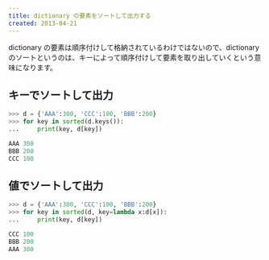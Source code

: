 ```yaml
---
title: dictionary の要素をソートして出力する
created: 2013-04-21
---
```


dictionary の要素は順序付けして格納されているわけではないので、dictionary のソートというのは、キーによって順序付けして要素を取り出していくという意味になります。

キーでソートして出力
----

```python
>>> d = {'AAA':300, 'CCC':100, 'BBB':200}
>>> for key in sorted(d.keys()):
...     print(key, d[key])

AAA 300
BBB 200
CCC 100
```


値でソートして出力
----

```python
>>> d = {'AAA':300, 'CCC':100, 'BBB':200}
>>> for key in sorted(d, key=lambda x:d[x]):
...     print(key, d[key])

CCC 100
BBB 200
AAA 300
```

